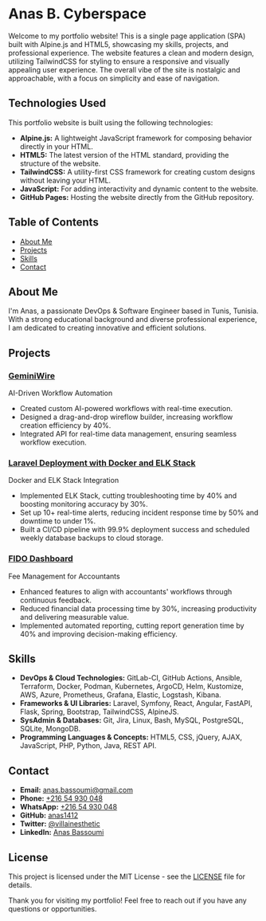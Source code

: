 # Anas B. Cyberspace

Welcome to my portfolio website! This is a single page application (SPA) built with Alpine.js and HTML5, showcasing my skills, projects, and professional experience. The website features a clean and modern design, utilizing TailwindCSS for styling to ensure a responsive and visually appealing user experience. The overall vibe of the site is nostalgic and approachable, with a focus on simplicity and ease of navigation.

## Technologies Used

This portfolio website is built using the following technologies:

- **Alpine.js:** A lightweight JavaScript framework for composing behavior directly in your HTML.
- **HTML5:** The latest version of the HTML standard, providing the structure of the website.
- **TailwindCSS:** A utility-first CSS framework for creating custom designs without leaving your HTML.
- **JavaScript:** For adding interactivity and dynamic content to the website.
- **GitHub Pages:** Hosting the website directly from the GitHub repository.

## Table of Contents

- [About Me](#about-me)
- [Projects](#projects)
- [Skills](#skills)
- [Contact](#contact)

## About Me

I'm Anas, a passionate DevOps & Software Engineer based in Tunis, Tunisia. With a strong educational background and diverse professional experience, I am dedicated to creating innovative and efficient solutions.

## Projects

### [GeminiWire](https://anas1412.github.io/GeminiWire/)

AI-Driven Workflow Automation

- Created custom AI-powered workflows with real-time execution.
- Designed a drag-and-drop wireflow builder, increasing workflow creation efficiency by 40%.
- Integrated API for real-time data management, ensuring seamless workflow execution.

### [Laravel Deployment with Docker and ELK Stack](https://anas1412.github.io/ELK-Stack-with-Laravel/)

Docker and ELK Stack Integration

- Implemented ELK Stack, cutting troubleshooting time by 40% and boosting monitoring accuracy by 30%.
- Set up 10+ real-time alerts, reducing incident response time by 50% and downtime to under 1%.
- Built a CI/CD pipeline with 99.9% deployment success and scheduled weekly database backups to cloud storage.

### [FIDO Dashboard](https://anas1412.github.io/Fido/)

Fee Management for Accountants

- Enhanced features to align with accountants' workflows through continuous feedback.
- Reduced financial data processing time by 30%, increasing productivity and delivering measurable value.
- Implemented automated reporting, cutting report generation time by 40% and improving decision-making efficiency.

## Skills

- **DevOps & Cloud Technologies:** GitLab-CI, GitHub Actions, Ansible, Terraform, Docker, Podman, Kubernetes, ArgoCD, Helm, Kustomize, AWS, Azure, Prometheus, Grafana, Elastic, Logstash, Kibana.
- **Frameworks & UI Libraries:** Laravel, Symfony, React, Angular, FastAPI, Flask, Spring, Bootstrap, TailwindCSS, AlpineJS.
- **SysAdmin & Databases:** Git, Jira, Linux, Bash, MySQL, PostgreSQL, SQLite, MongoDB.
- **Programming Languages & Concepts:** HTML5, CSS, jQuery, AJAX, JavaScript, PHP, Python, Java, REST API.

## Contact

- **Email:** [anas.bassoumi@gmail.com](mailto:anas.bassoumi@gmail.com)
- **Phone:** [+216 54 930 048](tel:+21654930048)
- **WhatsApp:** [+216 54 930 048](https://wa.me/21654930048)
- **GitHub:** [anas1412](https://github.com/anas1412)
- **Twitter:** [@villainesthetic](https://twitter.com/villainesthetic)
- **LinkedIn:** [Anas Bassoumi](https://www.linkedin.com/in/anas-bassoumi/)

## License

This project is licensed under the MIT License - see the [LICENSE](LICENSE) file for details.

Thank you for visiting my portfolio! Feel free to reach out if you have any questions or opportunities.
